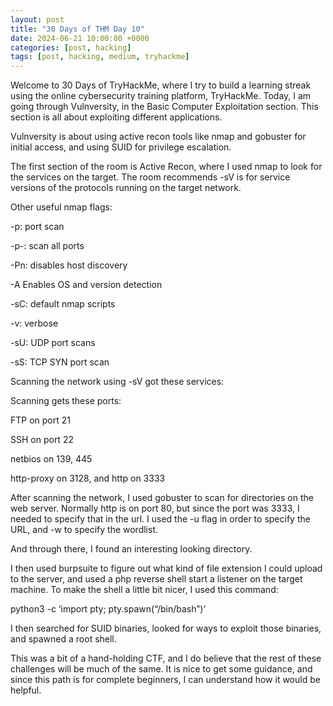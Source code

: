 ```yaml
---
layout: post
title: "30 Days of THM Day 10"
date: 2024-06-21 10:00:00 +0000
categories: [post, hacking]
tags: [post, hacking, medium, tryhackme]
---
```


Welcome to 30 Days of TryHackMe, where I try to build a learning streak using the online cybersecurity training platform, TryHackMe. Today, I am going through Vulnversity, in the Basic Computer Exploitation section. This section is all about exploiting different applications.


Vulnversity is about using active recon tools like nmap and gobuster for initial access, and using SUID for privilege escalation.

The first section of the room is Active Recon, where I used nmap to look for the services on the target. The room recommends -sV is for service versions of the protocols running on the target network.

Other useful nmap flags:

-p<port>: port scan

-p-: scan all ports

-Pn: disables host discovery

-A Enables OS and version detection

-sC: default nmap scripts

-v: verbose

-sU: UDP port scans

-sS: TCP SYN port scan

Scanning the network using -sV got these services:

Scanning gets these ports:

FTP on port 21

SSH on port 22

netbios on 139, 445

http-proxy on 3128, and http on 3333


After scanning the network, I used gobuster to scan for directories on the web server. Normally http is on port 80, but since the port was 3333, I needed to specify that in the url. I used the -u flag in order to specify the URL, and -w to specify the wordlist.


And through there, I found an interesting looking directory.


I then used burpsuite to figure out what kind of file extension I could upload to the server, and used a php reverse shell start a listener on the target machine. To make the shell a little bit nicer, I used this command:

python3 -c ‘import pty; pty.spawn(“/bin/bash”)’

I then searched for SUID binaries, looked for ways to exploit those binaries, and spawned a root shell.


This was a bit of a hand-holding CTF, and I do believe that the rest of these challenges will be much of the same. It is nice to get some guidance, and since this path is for complete beginners, I can understand how it would be helpful.

